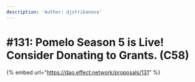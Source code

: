 ```yaml
---
description: 'Author: djstrikanova'
---
```


# #131: Pomelo Season 5 is Live! Consider Donating to Grants. (C58)

{% embed url="https://dao.effect.network/proposals/131" %}
